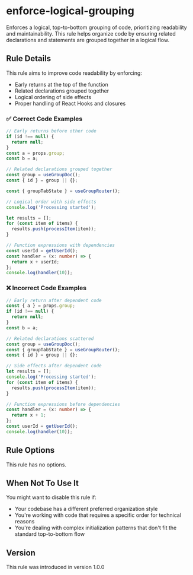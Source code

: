 # enforce-logical-grouping

Enforces a logical, top-to-bottom grouping of code, prioritizing readability and maintainability. This rule helps organize code by ensuring related declarations and statements are grouped together in a logical flow.

## Rule Details

This rule aims to improve code readability by enforcing:
- Early returns at the top of the function
- Related declarations grouped together
- Logical ordering of side effects
- Proper handling of React Hooks and closures

### ✅ Correct Code Examples

```ts
// Early returns before other code
if (id !== null) {
  return null;
}
const a = props.group;
const b = a;

// Related declarations grouped together
const group = useGroupDoc();
const { id } = group || {};

const { groupTabState } = useGroupRouter();

// Logical order with side effects
console.log('Processing started');

let results = [];
for (const item of items) {
  results.push(processItem(item));
}

// Function expressions with dependencies
const userId = getUserId();
const handler = (x: number) => {
  return x + userId;
};
console.log(handler(10));
```

### ❌ Incorrect Code Examples

```ts
// Early return after dependent code
const { a } = props.group;
if (id !== null) {
  return null;
}
const b = a;

// Related declarations scattered
const group = useGroupDoc();
const { groupTabState } = useGroupRouter();
const { id } = group || {};

// Side effects after dependent code
let results = [];
console.log('Processing started');
for (const item of items) {
  results.push(processItem(item));
}

// Function expressions before dependencies
const handler = (x: number) => {
  return x + 1;
};
const userId = getUserId();
console.log(handler(10));
```

## Rule Options

This rule has no options.

## When Not To Use It

You might want to disable this rule if:
- Your codebase has a different preferred organization style
- You're working with code that requires a specific order for technical reasons
- You're dealing with complex initialization patterns that don't fit the standard top-to-bottom flow

## Version

This rule was introduced in version 1.0.0
